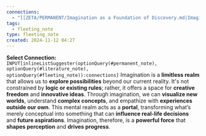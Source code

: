 ```yaml
---
connections:
  - "[[ZETA/PERMANENT/Imagination as a Foundation of Discovery.md|Imagination as a Foundation of Discovery]]"
tags:
  - fleeting_note
type: fleeting_note
created: 2024-11-12 04:27
---
```

**Select Connection:** `INPUT[inlineListSuggester(optionQuery(#permanent_note), optionQuery(#literature_note), optionQuery(#fleeting_note)):connections]`
Imagination is a **limitless realm** that allows us to **explore possibilities** beyond our current reality. It's not constrained by **logic or existing rules**; rather, it offers a space for **creative freedom** and **innovative ideas**. Through imagination, we can **visualize new worlds**, understand **complex concepts**, and empathize with **experiences outside our own**. This mental realm acts as a **portal**, transforming what’s merely conceptual into something that can **influence real-life decisions** and **future aspirations**. Imagination, therefore, is a **powerful force** that **shapes perception** and **drives progress**.
